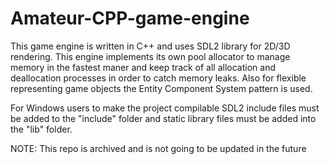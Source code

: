 # Amateur-CPP-game-engine

This game engine is written in C++ and uses SDL2 library for 2D/3D rendering. This engine implements its own pool allocator to manage memory in the fastest maner and keep track of all allocation and deallocation processes in order to catch memory leaks. Also for flexible representing game objects the Entity Component System pattern is used.

For Windows users to make the project compilable SDL2 include files must be added to the "include" folder and static library files must be added into the "lib" folder.

NOTE: This repo is archived and is not going to be updated in the future
